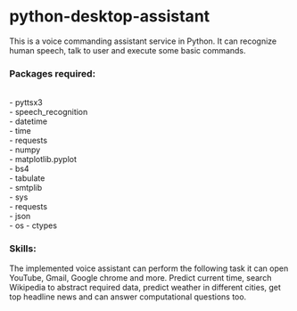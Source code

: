 # python-desktop-assistant
This is a voice commanding assistant service in Python. It can recognize human speech, talk to user and execute some basic commands. <br>

<h3>Packages required:</h3> <br>
- pyttsx3 <br>
- speech_recognition <br>
- datetime <br>
- time <br>
- requests <br>
- numpy <br>
- matplotlib.pyplot <br>
- bs4 <br>
- tabulate <br>
- smtplib <br>
- sys <br>
- requests <br>
- json <br>
- os
- ctypes

<h3>Skills:</h3>
The implemented voice assistant can perform the following task it can open YouTube, Gmail, Google chrome and more. Predict current time, search Wikipedia to abstract required data, predict weather in different cities, get top headline news and can answer computational questions too.
